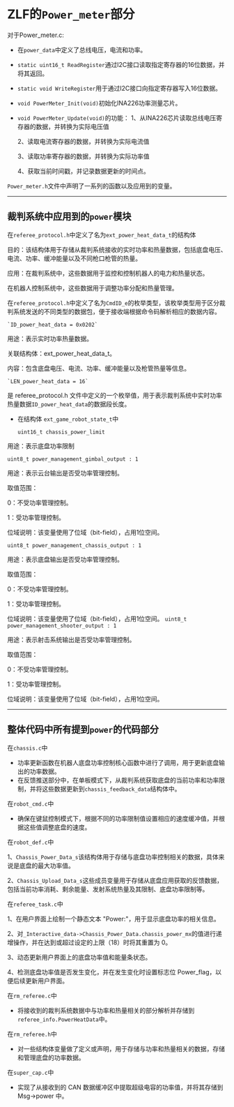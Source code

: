 # ZLF的`Power_meter`部分

对于Power_meter.c:

- 在`power_data`中定义了总线电压，电流和功率。
- `static uint16_t ReadRegister`通过I2C接口读取指定寄存器的16位数据，并将其返回。
- `static void WriteRegister`用于通过I2C接口向指定寄存器写入16位数据。
- `void PowerMeter_Init(void)`初始化INA226功率测量芯片。
- `void PowerMeter_Update(void)`的功能：
  1、从INA226芯片读取总线电压寄存器的数据，并转换为实际电压值

  2、读取电流寄存器的数据，并转换为实际电流值

  3、读取功率寄存器的数据，并转换为实际功率值

  4、获取当前时间戳，并记录数据更新的时间点。

`Power_meter.h`文件中声明了一系列的函数以及应用到的变量。

---

## 裁判系统中应用到的`power`模块

在`referee_protocol.h`中定义了名为`ext_power_heat_data_t`的结构体

目的：该结构体用于存储从裁判系统接收的实时功率和热量数据，包括底盘电压、电流、功率、缓冲能量以及不同枪口枪管的热量。

应用：在裁判系统中，这些数据用于监控和控制机器人的电力和热量状态。

在机器人控制系统中，这些数据用于调整功率分配和热量管理。

在`referee_protocol.h`中定义了名为`CmdID_e`的枚举类型，该枚举类型用于区分裁判系统发送的不同类型的数据包，便于接收端根据命令码解析相应的数据内容。

    `ID_power_heat_data = 0x0202`

用途：表示实时功率热量数据。

关联结构体：ext_power_heat_data_t。

内容：包含底盘电压、电流、功率、缓冲能量以及枪管热量等信息。

    `LEN_power_heat_data = 16`
 是 referee_protocol.h 文件中定义的一个枚举值，用于表示裁判系统中实时功率热量数据`ID_power_heat_data`的数据段长度。

- 在结构体 `ext_game_robot_state_t`中
  
  `uint16_t chassis_power_limit`

用途：表示底盘功率限制

`uint8_t power_management_gimbal_output : 1`

用途：表示云台输出是否受功率管理控制。

取值范围：

0：不受功率管理控制。

1：受功率管理控制。

位域说明：该变量使用了位域（bit-field），占用1位空间。

`uint8_t power_management_chassis_output : 1`

用途：表示底盘输出是否受功率管理控制。

取值范围：

0：不受功率管理控制。

1：受功率管理控制。

位域说明：该变量使用了位域（bit-field），占用1位空间。
`uint8_t power_management_shooter_output : 1`

用途：表示射击系统输出是否受功率管理控制。

取值范围：

0：不受功率管理控制。

1：受功率管理控制。

位域说明：该变量使用了位域（bit-field），占用1位空间。
  
---

## 整体代码中所有提到`power`的代码部分

在`chassis.c`中

- 功率更新函数在机器人底盘功率控制核心函数中进行了调用，用于更新底盘输出的功率数据。
- 在反馈推送部分中，在单板模式下，从裁判系统获取底盘的当前功率和功率限制，并将这些数据更新到`chassis_feedback_data`结构体中。

在`robot_cmd.c`中

- 确保在键鼠控制模式下，根据不同的功率限制值设置相应的速度缓冲值，并根据这些值调整底盘的速度。
  
在`robot_def.c`中

  1、`Chassis_Power_Data_s`该结构体用于存储与底盘功率控制相关的数据，具体来说是底盘的最大功率值。

  2、`Chassis_Upload_Data_s`这些成员变量用于存储从底盘应用获取的反馈数据，包括当前功率消耗、剩余能量、发射系统热量及其限制、底盘功率限制等。

在`referee_task.c`中

1、在用户界面上绘制一个静态文本 "Power:"，用于显示底盘功率的相关信息。

2、对`_Interactive_data->Chassis_Power_Data.chassis_power_mx`的值进行递增操作，并在达到或超过设定的上限（18）时将其重置为 0。

3、动态更新用户界面上的底盘功率值和能量条状态。

4、检测底盘功率值是否发生变化，并在发生变化时设置标志位 Power_flag，以便后续更新用户界面。

在`rm_referee.c`中

- 将接收到的裁判系统数据中与功率和热量相关的部分解析并存储到 `referee_info.PowerHeatData`中。
  
在`rm_referee.h`中

- 对一些结构体变量做了定义或声明，用于存储与功率和热量相关的数据，存储和管理底盘的功率数据。

在`super_cap.c`中

- 实现了从接收到的 CAN 数据缓冲区中提取超级电容的功率值，并将其存储到 Msg->power 中。

